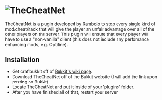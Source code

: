![TheCheatNet](http://i.imgur.com/gDmvdlU.jpg)
======

TheCheatNet is a plugin developed by [Rambolo](https://github.com/Rambolo) to stop every single kind of mod/cheat/hack that will give the player an unfair advantage over all of the other players on the server. This plugin will ensure that every player will have to use a "non-vanilla" client (this does not include any perfomance enhancing mods, e.g. Optifine).

Installation
------
* Get craftbukkit off of [Bukkit's wiki page](http://wiki.bukkit.org/Setting_up_a_server).
* Download TheCheatNet off of the Bukkit website (I will add the link upon posting on Bukkit).
* Locate TheCheatNet and put it inside of your 'plugins' folder.
* After you have finished all of that, restart your server.

